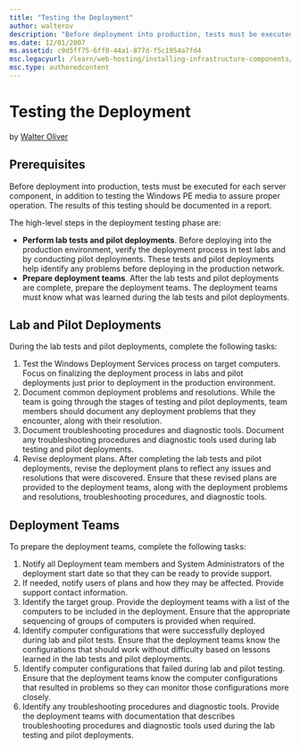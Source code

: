 ```yaml
---
title: "Testing the Deployment"
author: walterov
description: "Before deployment into production, tests must be executed for each server component, in addition to testing the Windows PE media to assure proper operation...."
ms.date: 12/01/2007
ms.assetid: c9d5ff75-6ff0-44a1-877d-f5c1954a7fd4
msc.legacyurl: /learn/web-hosting/installing-infrastructure-components/testing-the-deployment
msc.type: authoredcontent
---
```

# Testing the Deployment

by [Walter Oliver](https://github.com/walterov)

## Prerequisites

Before deployment into production, tests must be executed for each server component, in addition to testing the Windows PE media to assure proper operation. The results of this testing should be documented in a report.

The high-level steps in the deployment testing phase are:

- **Perform lab tests and pilot deployments**. Before deploying into the production environment, verify the deployment process in test labs and by conducting pilot deployments. These tests and pilot deployments help identify any problems before deploying in the production network.
- **Prepare deployment teams**. After the lab tests and pilot deployments are complete, prepare the deployment teams. The deployment teams must know what was learned during the lab tests and pilot deployments.

## Lab and Pilot Deployments

During the lab tests and pilot deployments, complete the following tasks:

1. Test the Windows Deployment Services process on target computers. Focus on finalizing the deployment process in labs and pilot deployments just prior to deployment in the production environment.
2. Document common deployment problems and resolutions. While the team is going through the stages of testing and pilot deployments, team members should document any deployment problems that they encounter, along with their resolution.
3. Document troubleshooting procedures and diagnostic tools. Document any troubleshooting procedures and diagnostic tools used during lab testing and pilot deployments.
4. Revise deployment plans. After completing the lab tests and pilot deployments, revise the deployment plans to reflect any issues and resolutions that were discovered. Ensure that these revised plans are provided to the deployment teams, along with the deployment problems and resolutions, troubleshooting procedures, and diagnostic tools.

## Deployment Teams

To prepare the deployment teams, complete the following tasks:

1. Notify all Deployment team members and System Administrators of the deployment start date so that they can be ready to provide support.
2. If needed, notify users of plans and how they may be affected. Provide support contact information.
3. Identify the target group. Provide the deployment teams with a list of the computers to be included in the deployment. Ensure that the appropriate sequencing of groups of computers is provided when required.
4. Identify computer configurations that were successfully deployed during lab and pilot tests. Ensure that the deployment teams know the configurations that should work without difficulty based on lessons learned in the lab tests and pilot deployments.
5. Identify computer configurations that failed during lab and pilot testing. Ensure that the deployment teams know the computer configurations that resulted in problems so they can monitor those configurations more closely.
6. Identify any troubleshooting procedures and diagnostic tools. Provide the deployment teams with documentation that describes troubleshooting procedures and diagnostic tools used during the lab testing and pilot deployments.
